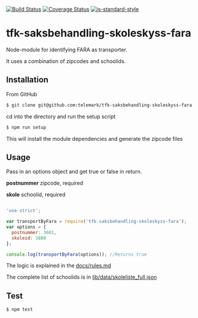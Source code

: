 [![Build Status](https://travis-ci.org/telemark/tfk-saksbehandling-skoleskyss-fara.svg?branch=master)](https://travis-ci.org/telemark/tfk-saksbehandling-skoleskyss-fara)
[![Coverage Status](https://coveralls.io/repos/telemark/tfk-saksbehandling-skoleskyss-fara/badge.svg?branch=master&service=github)](https://coveralls.io/github/telemark/tfk-saksbehandling-skoleskyss-fara?branch=master)
[![js-standard-style](https://img.shields.io/badge/code%20style-standard-brightgreen.svg?style=flat)](https://github.com/feross/standard)
# tfk-saksbehandling-skoleskyss-fara
Node-module for identifying FARA as transporter.

It uses a combination of zipcodes and schoolids.

## Installation
From GitHub

```sh
$ git clone git@github.com:telemark/tfk-saksbehandling-skoleskyss-fara.git
```

cd into the directory and run the setup script

```sh
$ npm run setup
```

This will install the module dependencies and generate the zipcode files

## Usage
Pass in an options object and get true or false in return.

**postnummer** zipcode, required

**skole** schoolid, required

```javascript

'use strict';

var transportByFara = require('tfk-saksbehandling-skoleskyss-fara');
var options = {
  postnummer: 3681,
  skoleid: 3880
};

console.log(transportByFara(options)); //Returns true

```

The logic is explained in the [docs/rules.md](https://github.com/telemark/tfk-saksbehandling-skoleskyss-fara/blob/master/docs/rules.md)

The complete list of schoolids is in [lib/data/skoleliste_full.json](https://github.com/telemark/tfk-saksbehandling-skoleskyss-fara/blob/master/lib/data/skoleliste_full.json)

## Test

```sh
$ npm test
```